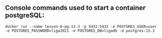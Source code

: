 ## Console commands used to start a container postgreSQL:

`docker run --name lesson-6-pg-13.3 -p 5432:5432 -e POSTGRES_USER=user -e POSTGRES_PASSWORD=liga2021 -e POSTGRES_DB=ligadb -d postgres:13.3`